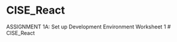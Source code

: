 # CISE_React
ASSIGNMENT 1A: Set up Development Environment  Worksheet 1 
#   C I S E _ R e a c t  
 